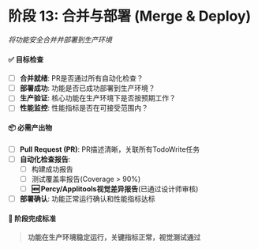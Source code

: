 # **阶段 13: 合并与部署 (Merge & Deploy)**
*将功能安全合并并部署到生产环境*

#### ✅ **目标检查**
- [ ] **合并就绪**: PR是否通过所有自动化检查？
- [ ] **部署成功**: 功能是否已成功部署到生产环境？
- [ ] **生产验证**: 核心功能在生产环境下是否按预期工作？
- [ ] **性能监控**: 性能指标是否在可接受范围内？

#### 📦 **必需产出物**
- [ ] **Pull Request (PR)**: PR描述清晰，关联所有TodoWrite任务
- [ ] **自动化检查报告**:
    - [ ] 构建成功报告
    - [ ] 测试覆盖率报告(Coverage > 90%)
    - [ ] **🆕 Percy/Applitools视觉差异报告**(已通过设计师审核)
- [ ] **部署确认**: 功能正常运行确认和性能指标达标

#### 🚦 **阶段完成标准**
> **功能在生产环境稳定运行，关键指标正常，视觉测试通过**
